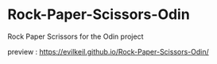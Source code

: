 # Rock-Paper-Scissors-Odin
Rock Paper Scrissors for the Odin project

preview : https://evilkeil.github.io/Rock-Paper-Scissors-Odin/
